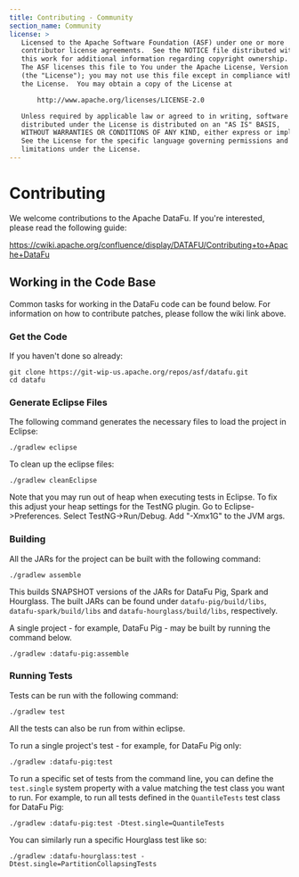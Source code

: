 ```yaml
---
title: Contributing - Community
section_name: Community
license: >
   Licensed to the Apache Software Foundation (ASF) under one or more
   contributor license agreements.  See the NOTICE file distributed with
   this work for additional information regarding copyright ownership.
   The ASF licenses this file to You under the Apache License, Version 2.0
   (the "License"); you may not use this file except in compliance with
   the License.  You may obtain a copy of the License at

       http://www.apache.org/licenses/LICENSE-2.0

   Unless required by applicable law or agreed to in writing, software
   distributed under the License is distributed on an "AS IS" BASIS,
   WITHOUT WARRANTIES OR CONDITIONS OF ANY KIND, either express or implied.
   See the License for the specific language governing permissions and
   limitations under the License.
---
```


# Contributing

We welcome contributions to the Apache DataFu.  If you're interested, please read the following guide:

https://cwiki.apache.org/confluence/display/DATAFU/Contributing+to+Apache+DataFu

## Working in the Code Base

Common tasks for working in the DataFu code can be found below.  For information on how to contribute patches, please
follow the wiki link above.

### Get the Code

If you haven't done so already:

    git clone https://git-wip-us.apache.org/repos/asf/datafu.git
    cd datafu

### Generate Eclipse Files

The following command generates the necessary files to load the project in Eclipse:

    ./gradlew eclipse

To clean up the eclipse files:

    ./gradlew cleanEclipse

Note that you may run out of heap when executing tests in Eclipse.  To fix this adjust your heap settings for the TestNG plugin.  Go to Eclipse->Preferences.  Select TestNG->Run/Debug.  Add "-Xmx1G" to the JVM args.

### Building

All the JARs for the project can be built with the following command:

    ./gradlew assemble

This builds SNAPSHOT versions of the JARs for DataFu Pig, Spark and Hourglass.  The built JARs can be found under `datafu-pig/build/libs`, `datafu-spark/build/libs` and `datafu-hourglass/build/libs`, respectively.

A single project - for example, DataFu Pig - may be built by running the command below.

    ./gradlew :datafu-pig:assemble

### Running Tests

Tests can be run with the following command:

    ./gradlew test

All the tests can also be run from within eclipse.

To run a single project's test - for example, for DataFu Pig only:

    ./gradlew :datafu-pig:test

To run a specific set of tests from the command line, you can define the `test.single` system property with a value matching the test class you want to run.  For example, to run all tests defined in the `QuantileTests` test class for DataFu Pig:

    ./gradlew :datafu-pig:test -Dtest.single=QuantileTests

You can similarly run a specific Hourglass test like so:

    ./gradlew :datafu-hourglass:test -Dtest.single=PartitionCollapsingTests
